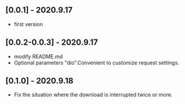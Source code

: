 ## [0.0.1] - 2020.9.17
- first version

## [0.0.2-0.0.3] - 2020.9.17
- modify README.md
- Optional parameters "dio".Convenient to customize request settings.

## [0.1.0] - 2020.9.18
- Fix the situation where the download is interrupted twice or more.